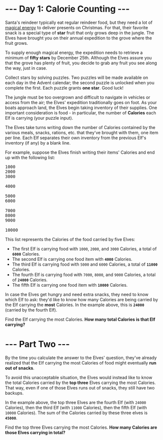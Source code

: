 # --- Day 1: Calorie Counting ---
Santa's reindeer typically eat regular reindeer food, but they need a lot of [magical energy](/2018/day/25) to deliver
presents on Christmas. For that, their favorite snack is a special type of __star__ fruit that only grows deep in the
jungle. The Elves have brought you on their annual expedition to the grove where the fruit grows.

To supply enough magical energy, the expedition needs to retrieve a minimum of __fifty stars__ by December 25th.
Although the Elves assure you that the grove has plenty of fruit, you decide to grab any fruit you see along the way,
just in case.

Collect stars by solving puzzles.  Two puzzles will be made available on each day in the Advent calendar; the second
puzzle is unlocked when you complete the first.  Each puzzle grants __one star__. Good luck!

The jungle must be too overgrown and difficult to navigate in vehicles or access from the air; the Elves' expedition
traditionally goes on foot. As your boats approach land, the Elves begin taking inventory of their supplies. One
important consideration is food - in particular, the number of __Calories__ each Elf is carrying (your puzzle input).

The Elves take turns writing down the number of Calories contained by the various meals, snacks, rations, etc. that
they've brought with them, one item per line. Each Elf separates their own inventory from the previous Elf's inventory
(if any) by a blank line.

For example, suppose the Elves finish writing their items' Calories and end up with the following list:

<pre>
1000
2000
3000

4000

5000
6000

7000
8000
9000

10000
</pre>

This list represents the Calories of the food carried by five Elves:

- The first Elf is carrying food with <code>1000</code>, <code>2000</code>, and <code>3000</code> Calories, a total of
<code><b>6000</b></code> Calories.
- The second Elf is carrying one food item with <code><b>4000</b></code> Calories.
- The third Elf is carrying food with <code>5000</code> and <code>6000</code> Calories, a total of
<code><b>11000</b></code> Calories.
- The fourth Elf is carrying food with <code>7000</code>, <code>8000</code>, and <code>9000</code> Calories, a total of
<code><b>24000</b></code> Calories.
- The fifth Elf is carrying one food item with <code><b>10000</b></code> Calories.

In case the Elves get hungry and need extra snacks, they need to know which Elf to ask: they'd like to know how many
Calories are being carried by the Elf carrying the __most__ Calories. In the example above, this is
__<code>24000</code>__ (carried by the fourth Elf).

Find the Elf carrying the most Calories. __How many total Calories is that Elf carrying?__

# --- Part Two ---
By the time you calculate the answer to the Elves' question, they've already realized that the Elf carrying the most
Calories of food might eventually __run out of snacks__.

To avoid this unacceptable situation, the Elves would instead like to know the total Calories carried by the __top
three__ Elves carrying the most Calories. That way, even if one of those Elves runs out of snacks, they still have two
backups.

In the example above, the top three Elves are the fourth Elf (with <code>24000</code> Calories), then the third Elf
(with <code>11000</code> Calories), then the fifth Elf (with <code>10000</code> Calories). The sum of the Calories
carried by these three elves is <code><b>45000</b></code>.

Find the top three Elves carrying the most Calories. __How many Calories are those Elves carrying in total?__
